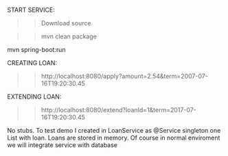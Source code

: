 START SERVICE:
 >> Download source 
 
 >> mvn clean package 
 
 mvn spring-boot:run
 
CREATING LOAN:
 >> http://localhost:8080/apply?amount=2.54&term=2007-07-16T19:20:30.45

EXTENDING LOAN:
 >> http://localhost:8080/extend?loanId=1&term=2017-07-16T19:20:30.45
 
 No stubs. To test demo I created in LoanService as @Service singleton one List with loan. Loans are stored in memory. Of course in normal enviroment we will integrate service with database
 
